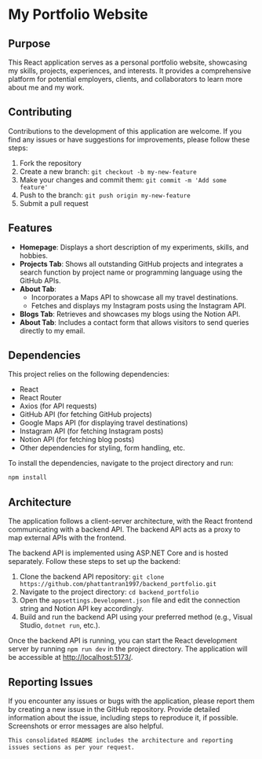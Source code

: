 # My Portfolio Website

## Purpose
This React application serves as a personal portfolio website, showcasing my skills, projects, experiences, and interests. It provides a comprehensive platform for potential employers, clients, and collaborators to learn more about me and my work.

## Contributing
Contributions to the development of this application are welcome. If you find any issues or have suggestions for improvements, please follow these steps:

1. Fork the repository
2. Create a new branch: `git checkout -b my-new-feature`
3. Make your changes and commit them: `git commit -m 'Add some feature'`
4. Push to the branch: `git push origin my-new-feature`
5. Submit a pull request

## Features
- **Homepage**: Displays a short description of my experiments, skills, and hobbies.
- **Projects Tab**: Shows all outstanding GitHub projects and integrates a search function by project name or programming language using the GitHub APIs.
- **About Tab**:
  - Incorporates a Maps API to showcase all my travel destinations.
  - Fetches and displays my Instagram posts using the Instagram API.
- **Blogs Tab**: Retrieves and showcases my blogs using the Notion API.
- **About Tab**: Includes a contact form that allows visitors to send queries directly to my email.

## Dependencies
This project relies on the following dependencies:

- React
- React Router
- Axios (for API requests)
- GitHub API (for fetching GitHub projects)
- Google Maps API (for displaying travel destinations)
- Instagram API (for fetching Instagram posts)
- Notion API (for fetching blog posts)
- Other dependencies for styling, form handling, etc.

To install the dependencies, navigate to the project directory and run:

```bash
npm install
```

## Architecture
The application follows a client-server architecture, with the React frontend communicating with a backend API. The backend API acts as a proxy to map external APIs with the frontend.

The backend API is implemented using ASP.NET Core and is hosted separately. Follow these steps to set up the backend:

1. Clone the backend API repository: `git clone https://github.com/phattantran1997/backend_portfolio.git`
2. Navigate to the project directory: `cd backend_portfolio`
3. Open the `appsettings.Development.json` file and edit the connection string and Notion API key accordingly.
4. Build and run the backend API using your preferred method (e.g., Visual Studio, `dotnet run`, etc.).

Once the backend API is running, you can start the React development server by running `npm run dev` in the project directory. The application will be accessible at [http://localhost:5173/](http://localhost:5173/).

## Reporting Issues
If you encounter any issues or bugs with the application, please report them by creating a new issue in the GitHub repository. Provide detailed information about the issue, including steps to reproduce it, if possible. Screenshots or error messages are also helpful.
```
This consolidated README includes the architecture and reporting issues sections as per your request.
